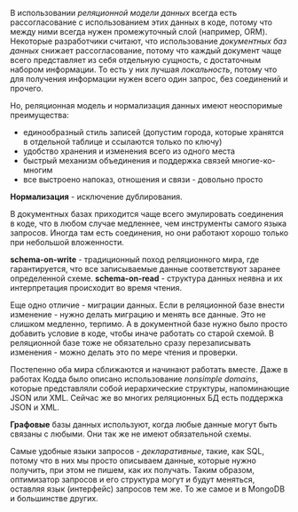 В использовании *реляционной модели данных* всегда есть рассогласование с использованием этих данных в коде, потому что между ними всегда нужен промежуточный слой (например, ORM).
Некоторые разработчики считают, что использование *документных баз данных* снижает рассогласование, потому что каждый документ чаще всего представляет из себя отдельную сущность, с достаточным набором информации. То есть у них лучшая *локальность*, потому что для получения информации нужен всего один запрос, без соединений и прочего.

Но, реляционная модель и нормализация данных имеют неоспоримые преимущества:
- единообразный стиль записей (допустим города, которые хранятся в отдельной таблице и ссылаются только по ключу)
- удобство хранения и изменения всего из одного места
- быстрый механизм объединения и поддержка связей многие-ко-многим
- все выстроено напоказ, отношения и связи - довольно просто

**Нормализация** - исключение дублирования.

В документных базах приходится чаще всего эмулировать соединения в коде, что в любом случае медленнее, чем инструменты самого языка запросов.
Иногда там есть соединения, но они работают хорошо только при небольшой вложенности.

**schema-on-write** - традиционный поход реляционного мира, где гарантируется, что все записываемые данные соответствуют заранее определенной схеме.
**schema-on-read** - структура данных неявна и их интерпретация происходит во время чтения.

Еще одно отличие - миграции данных. Если в реляционной базе внести изменение - нужно делать миграцию и менять все данные. Это не слишком медленно, терпимо.
А в документной базе нужно было просто добавить условие в коде, чтобы иначе работать со старой схемой.
В реляционной базе тоже не обязательно сразу перезаписывать изменения - можно делать это по мере чтения и проверки.

Постепенно оба мира сближаются и начинают работать вместе. Даже в работах Кодда было описано использование *nonsimple domains*, которые представляли собой иерархические структуры, напоминающие JSON или XML. Сейчас же во многих реляционных БД есть поддержка JSON и XML.

**Графовые** базы данных используют, когда любые данные могут быть связаны с любыми. Они так же не имеют обязательной схемы.

Самые удобные языки запросов - *декларативные*, такие, как SQL, потому что в них мы просто описываем данные, которые нужно получить, при этом не пишем, как их получать. Таким образом, оптимизатор запросов и его структура могут и будут меняться, оставляя язык (интерфейс) запросов тем же. То же самое и в MongoDB и большинстве других.